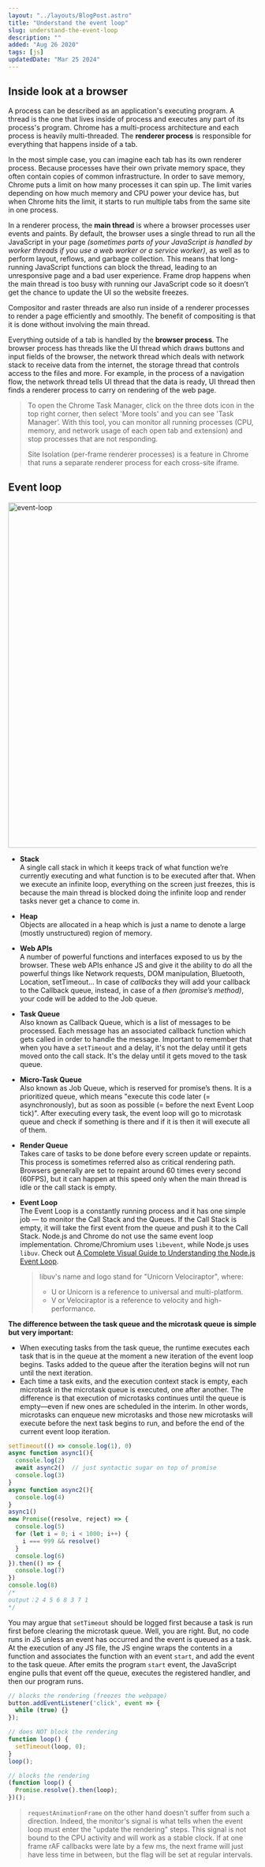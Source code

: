 ```yaml
---
layout: "../layouts/BlogPost.astro"
title: "Understand the event loop"
slug: understand-the-event-loop
description: ""
added: "Aug 26 2020"
tags: [js]
updatedDate: "Mar 25 2024"
---
```


## Inside look at a browser
A process can be described as an application's executing program. A thread is the one that lives inside of process and executes any part of its process's program. Chrome has a multi-process architecture and each process is heavily multi-threaded. The **renderer process** is responsible for everything that happens inside of a tab.

In the most simple case, you can imagine each tab has its own renderer process. Because processes have their own private memory space, they often contain copies of common infrastructure. In order to save memory, Chrome puts a limit on how many processes it can spin up. The limit varies depending on how much memory and CPU power your device has, but when Chrome hits the limit, it starts to run multiple tabs from the same site in one process.

In a renderer process, the **main thread** is where a browser processes user events and paints. By default, the browser uses a single thread to run all the JavaScript in your page *(sometimes parts of your JavaScript is handled by worker threads if you use a web worker or a service worker)*, as well as to perform layout, reflows, and garbage collection. This means that long-running JavaScript functions can block the thread, leading to an unresponsive page and a bad user experience. Frame drop happens when the main thread is too busy with running our JavaScript code so it doesn’t get the chance to update the UI so the website freezes.

Compositor and raster threads are also run inside of a renderer processes to render a page efficiently and smoothly. The benefit of compositing is that it is done without involving the main thread.

Everything outside of a tab is handled by the **browser process**. The browser process has threads like the UI thread which draws buttons and input fields of the browser, the network thread which deals with network stack to receive data from the internet, the storage thread that controls access to the files and more. For example, in the process of a navigation flow, the network thread tells UI thread that the data is ready, UI thread then finds a renderer process to carry on rendering of the web page.

> To open the Chrome Task Manager, click on the three dots icon in the top right corner, then select 'More tools' and you can see 'Task Manager’. With this tool, you can monitor all running processes (CPU, memory, and network usage of each open tab and extension) and stop processes that are not responding.
>
> Site Isolation (per-frame renderer processes) is a feature in Chrome that runs a separate renderer process for each cross-site iframe.

## Event loop

<img alt="event-loop" src="https://raw.gitmirror.com/kexiZeroing/blog-images/main/008vxvgGly1h7ivwcb19zj317a0u0jvw.jpg" width="700" style="display:block; margin:auto">

- **Stack**  
A single call stack in which it keeps track of what function we’re currently executing and what function is to be executed after that. When we execute an infinite loop, everything on the screen just freezes, this is because the main thread is blocked doing the infinite loop and render tasks never get a chance to come in.

- **Heap**  
Objects are allocated in a heap which is just a name to denote a large (mostly unstructured) region of memory.

- **Web APIs**  
A number of powerful functions and interfaces exposed to us by the browser. These web APIs enhance JS and give it the ability to do all the powerful things like Network requests, DOM manipulation, Bluetooth, Location, setTimeout... In case of *callbacks* they will add your callback to the Callback queue, instead, in case of a *then (promise’s method)*, your code will be added to the Job queue.

- **Task Queue**  
Also known as Callback Queue, which is a list of messages to be processed. Each message has an associated callback function which gets called in order to handle the message. Important to remember that when you have a `setTimeout` and a delay, it's not the delay until it gets moved onto the call stack. It's the delay until it gets moved to the task queue.

- **Micro-Task Queue**  
Also known as Job Queue, which is reserved for promise’s thens. It is a prioritized queue, which means "execute this code later (= asynchronously), but as soon as possible (= before the next Event Loop tick)". After executing every task, the event loop will go to microtask queue and check if something is there and if it is then it will execute all of them.

- **Render Queue**  
Takes care of tasks to be done before every screen update or repaints. This process is sometimes referred also as critical rendering path. Browsers generally are set to repaint around 60 times every second (60FPS), but it can happen at this speed only when the main thread is idle or the call stack is empty.

- **Event Loop**  
The Event Loop is a constantly running process and it has one simple job — to monitor the Call Stack and the Queues. If the Call Stack is empty, it will take the first event from the queue and push it to the Call Stack. Node.js and Chrome do not use the same event loop implementation. Chrome/Chromium uses `libevent`, while Node.js uses `libuv`. Check out [A Complete Visual Guide to Understanding the Node.js Event Loop](https://www.builder.io/blog/visual-guide-to-nodejs-event-loop).

  > libuv's name and logo stand for "Unicorn Velociraptor", where:
  > - U or Unicorn is a reference to universal and multi-platform.
  > - V or Velociraptor is a reference to velocity and high-performance.

**The difference between the task queue and the microtask queue is simple but very important:**
- When executing tasks from the task queue, the runtime executes each task that is in the queue at the moment a new iteration of the event loop begins. Tasks added to the queue after the iteration begins will not run until the next iteration.
- Each time a task exits, and the execution context stack is empty, each microtask in the microtask queue is executed, one after another. The difference is that execution of microtasks continues until the queue is empty—even if new ones are scheduled in the interim. In other words, microtasks can enqueue new microtasks and those new microtasks will execute before the next task begins to run, and before the end of the current event loop iteration.

```javascript
setTimeout(() => console.log(1), 0)
async function async1(){
  console.log(2)
  await async2()  // just syntactic sugar on top of promise
  console.log(3)
}
async function async2(){
  console.log(4)
}
async1()
new Promise((resolve, reject) => {
  console.log(5)
  for (let i = 0; i < 1000; i++) {
    i === 999 && resolve()
  }
  console.log(6)
}).then(() => {
  console.log(7)
})
console.log(8)
/*
output：2 4 5 6 8 3 7 1
*/
```

You may argue that `setTimeout` should be logged first because a task is run first before clearing the microtask queue. Well, you are right. But, no code runs in JS unless an event has occurred and the event is queued as a task. At the execution of any JS file, the JS engine wraps the contents in a function and associates the function with an event `start`, and add the event to the task queue. After emits the program `start` event, the JavaScript engine pulls that event off the queue, executes the registered handler, and then our program runs.

```js
// blocks the rendering (freezes the webpage)
button.addEventListener('click', event => {
  while (true) {}
});

// does NOT block the rendering
function loop() {
  setTimeout(loop, 0);
}
loop();

// blocks the rendering
(function loop() {
  Promise.resolve().then(loop);
})();
```

> `requestAnimationFrame` on the other hand doesn't suffer from such a direction. Indeed, the monitor's signal is what tells when the event loop must enter the "update the rendering" steps. This signal is not bound to the CPU activity and will work as a stable clock. If at one frame rAF callbacks were late by a few ms, the next frame will just have less time in between, but the flag will be set at regular intervals.
